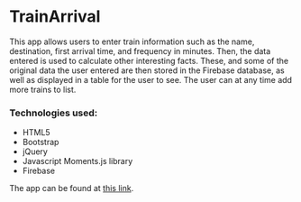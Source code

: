 # TrainArrival

This app allows users to enter train information such as the name, destination, first arrival time, and frequency in minutes. Then, the data entered is used to calculate other interesting facts. These, and some of the original data the user entered are then stored in the Firebase database, as well as displayed in a table for the user to see. The user can at any time add more trains to list.

### Technologies used:
* HTML5
* Bootstrap
* jQuery
* Javascript Moments.js library
* Firebase

The app can be found at [this link](https://rasenin.github.io/TrainArrival/).